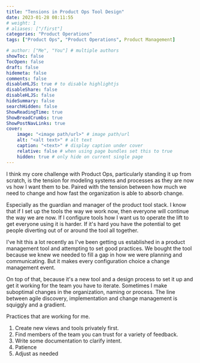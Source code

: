 ```yaml
---
title: "Tensions in Product Ops Tool Design"
date: 2023-01-28 08:11:55
# weight: 1
# aliases: ["/first"]
categories: "Product Operations"
tags: ["Product Ops", "Product Operations", Product Management]

# author: ["Me", "You"] # multiple authors
showToc: false
TocOpen: false
draft: false
hidemeta: false
comments: false
disableHLJS: true # to disable highlightjs
disableShare: false
disableHLJS: false
hideSummary: false
searchHidden: false
ShowReadingTime: true
ShowBreadCrumbs: true
ShowPostNavLinks: true
cover:
    image: "<image path/url>" # image path/url
    alt: "<alt text>" # alt text
    caption: "<text>" # display caption under cover
    relative: false # when using page bundles set this to true
    hidden: true # only hide on current single page
---
```


I think my core challenge with Product Ops, particularly standing it up from scratch, is the tension for modeling systems and processes as they are now vs how I want them to be.  Paired with the tension between how much we need to change and how fast the organization is able to absorb change.

Especially as the guardian and manager of the product tool stack. I know that if I set up the tools the way we work now, then everyone will continue the way we are now. If I configure tools how I want us to operate the lift to get everyone using it is harder. If it's hard you have the potential to get people diverting out of or around the tool all together. 

I've hit this a lot recently as I've been getting us established in a product management tool and attempting to set good practices. We bought the tool because we knew we needed to fill a gap in how we were planning and communicating. But it makes every configuration choice a change management event. 

On top of that, because it's a new tool and a design process to set it up and get it working for the team you have to iterate. Sometimes I make suboptimal changes in the organization, naming or process. The line between agile discovery, implementation and change management is squiggly and a gradient. 

Practices that are working for me. 

1. Create new views and tools privately first.
2. Find members of the team you can trust for a variety of feedback. 
3. Write some documentation to clarify intent. 
4. Patience
5. Adjust as needed